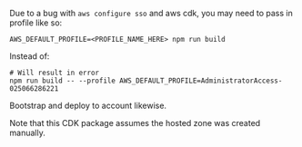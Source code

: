 Due to a bug with `aws configure sso` and aws cdk, you may need to pass in profile like so:

```
AWS_DEFAULT_PROFILE=<PROFILE_NAME_HERE> npm run build
```

Instead of:

```
# Will result in error
npm run build -- --profile AWS_DEFAULT_PROFILE=AdministratorAccess-025066286221
```

Bootstrap and deploy to account likewise.

Note that this CDK package assumes the hosted zone was created manually.
